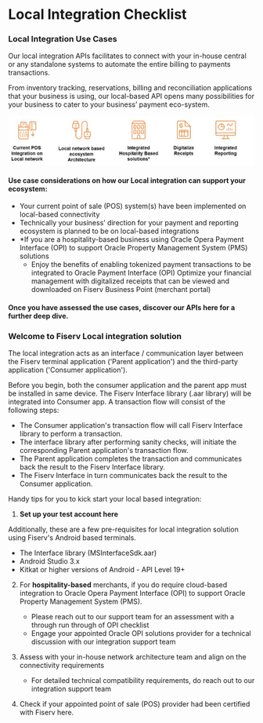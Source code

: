 # Local Integration Checklist

### Local Integration Use Cases

Our local integration APIs facilitates to connect with your in-house central or any standalone systems to automate the entire billing to payments transactions.<BR/>

From inventory tracking, reservations, billing and reconciliation applications that your business is using, our local-based API opens many possibilities for your business to cater to your business’ payment eco-system.<BR/>

![Local Integration Checklist logo](https://raw.githubusercontent.com/Fiserv/acceptance-solutions-apac/develop/assets/images/lic-1.jpg "Local Integration Checklist logo")



#### Use case considerations on how our Local integration can support your ecosystem:

 - Your current point of sale (POS) system(s) have been implemented on local-based connectivity
 - Technically your business’ direction for your payment and reporting ecosystem is planned to be on local-based integrations
 - *If you are a hospitality-based business using Oracle Opera Payment Interface (OPI) to support Oracle Property Management System (PMS) solutions
    - Enjoy the benefits of enabling tokenized payment transactions to be integrated to Oracle Payment Interface (OPI)
Optimize your financial management with digitalized receipts that can be viewed and downloaded on Fiserv Business Point (merchant portal)

#### Once you have assessed the use cases, discover our APIs here for a further deep dive.


### Welcome to Fiserv Local integration solution

The local integration acts as an interface / communication layer between the Fiserv terminal application ('Parent application') and the third-party application ('Consumer application').<BR/> 

Before you begin, both the consumer application and the parent app must be installed in same device. The Fiserv Interface library (.aar library) will be integrated into Consumer app. A transaction flow will consist of the following steps:<BR/>

 - The Consumer application's transaction flow will call Fiserv Interface library to perform a transaction.
 - The interface library after performing sanity checks, will initiate the corresponding Parent application's transaction flow.
 - The Parent application completes the transaction and communicates back the result to the Fiserv Interface library.
 - The Fiserv Interface in turn communicates back the result to the Consumer application.

Handy tips for you to kick start your local based integration:

1) <B>Set up your test account here</B>

 Additionally, these are a few pre-requisites for local integration solution using Fiserv's Android based terminals.

 - The Interface library (MSInterfaceSdk.aar)
 - Android Studio 3.x
 - Kitkat or higher versions of Android - API Level 19+

2) For <B>hospitality-based</B> merchants, if you do require cloud-based integration to Oracle Opera Payment Interface (OPI) to 
   support Oracle Property Management System (PMS).

   - Please reach out to our support team for an assessment with a through run through of OPI checklist
   - Engage your appointed Oracle OPI solutions provider for a technical discussion with our integration support team

3) Assess with your in-house network architecture team and align on the connectivity requirements

   - For detailed technical compatibility requirements, do reach out to our integration support team

4) Check if your appointed point of sale (POS) provider had been certified with Fiserv here.




 











